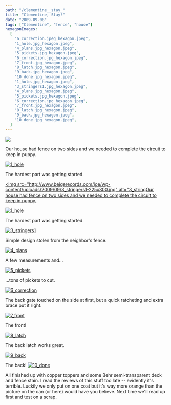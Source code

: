```yaml
---
path: "/clementine__stay_"
title: "Clementine, Stay!"
date: "2009-09-08"
tags: ["Clementine", "fence", "house"]
hexagonImages:
  [
    "6_correction.jpeg_hexagon.jpeg",
    "1_hole.jpg_hexagon.jpeg",
    "4_plans.jpg_hexagon.jpeg",
    "5_pickets.jpg_hexagon.jpeg",
    "6_correction.jpg_hexagon.jpeg",
    "7_front.jpg_hexagon.jpeg",
    "8_latch.jpg_hexagon.jpeg",
    "9_back.jpg_hexagon.jpeg",
    "10_done.jpg_hexagon.jpeg",
    "1_hole.jpg_hexagon.jpeg",
    "3_stringers1.jpg_hexagon.jpeg",
    "4_plans.jpg_hexagon.jpeg",
    "5_pickets.jpg_hexagon.jpeg",
    "6_correction.jpg_hexagon.jpeg",
    "7_front.jpg_hexagon.jpeg",
    "8_latch.jpg_hexagon.jpeg",
    "9_back.jpg_hexagon.jpeg",
    "10_done.jpg_hexagon.jpeg",
  ]
---
```


[![](6_correction.jpeg)](6_correction.jpeg)

Our house had fence on two sides and we needed to complete the circuit to keep in puppy.

[![1_hole](1_hole.jpg "1_hole")](1_hole.jpg)

The hardest part was getting started.

[<img src="http://www.beigerecords.com/joe/wp-content/uploads/2009/09/3_stringers1-225x300.jpg" alt="3_stringOur house had fence on two sides and we needed to complete the circuit to keep in puppy.](3_stringers1.jpg)

[![1_hole](1_hole.jpg "1_hole")](1_hole.jpg)

The hardest part was getting started.

[![3_stringers1](3_stringers1-225x300.jpg "3_stringers1")](3_stringers1.jpg)

Simple design stolen from the neighbor's fence.

[![4_plans](4_plans.jpg "4_plans")](4_plans.jpg)

A few measurements and...

[![5_pickets](5_pickets.jpg "5_pickets")](5_pickets.jpg) 

...tons of pickets to cut. 

[![6_correction](6_correction.jpg "6_correction")](6_correction.jpg) 

The back gate touched on the side at first, but a quick ratcheting and extra brace put it right. 

[![7_front](7_front.jpg "7_front")](7_front.jpg) 

The front! 

[![8_latch](8_latch.jpg "8_latch")](8_latch.jpg) 

The back latch works great. 

[![9_back](9_back.jpg "9_back")](9_back.jpg) 

The back! [![10_done](10_done.jpg "10_done")](10_done.jpg) 

All finished up with copper toppers and some Behr semi-transparent deck and fence stain. I read the reviews of this stuff too late -- evidently it's terrible. Luckily we only put on one coat but it's way more orange than the picture on the can (or here) would have you believe. Next time we'll read up first and test on a scrap.